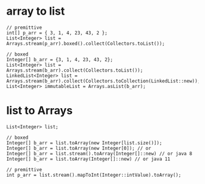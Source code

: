 
# array to list

    // premittive
    int[] p_arr = { 3, 1, 4, 23, 43, 2 };
    List<Integer> list = Arrays.stream(p_arr).boxed().collect(Collectors.toList());

    // boxed
    Integer[] b_arr = {3, 1, 4, 23, 43, 2};
    List<Integer> list = Arrays.stream(b_arr).collect(Collectors.toList());
    LinkedList<Integer> list = Arrays.stream(b_arr).collect(Collectors.toCollection(LinkedList::new));
    List<Integer> immutableList = Arrays.asList(b_arr);


# list to Arrays
    
    List<Integer> list;

    // boxed
    Integer[] b_arr = list.toArray(new Integer[list.size()]);
    Integer[] b_arr = list.toArray(new Integer[0]); // or
    Integer[] b_arr = list.stream().toArray(Integer[]::new) // or java 8
    Integer[] b_arr = list.toArray(Integer[]::new) // or java 11

    // premittive
    int p_arr = list.stream().mapToInt(Integer::intValue).toArray();

